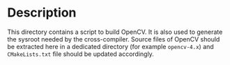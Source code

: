 # Description

This directory contains a script to build OpenCV. It is also used to generate the sysroot needed by the cross-compiler.
Source files of OpenCV should be extracted here in a dedicated directory (for example `opencv-4.x`) and `CMakeLists.txt` file should be updated accordingly.
